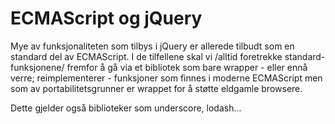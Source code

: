 # ECMAScript og jQuery

Mye av funksjonaliteten som tilbys i jQuery er allerede tilbudt som
en standard del av ECMAScript. I de tilfellene skal vi 
/alltid foretrekke standard-funksjonene/ fremfor å gå via et bibliotek
som bare wrapper - eller ennå verre; reimplementerer - funksjoner som
finnes i moderne ECMAScript men som av portabilitetsgrunner er wrappet
for å støtte eldgamle browsere.

Dette gjelder også biblioteker som underscore, lodash...
